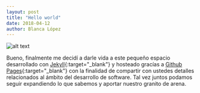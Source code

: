 ```yaml
---
layout: post
title: "Hello world"
date: 2018-04-12
author: Blanca López
---
```


![alt text](http://www.saifurrahman.com/wp-content/uploads/2016/04/HelloWorld.jpg "Hello world")

Bueno, finalmente me decidí a darle vida a este pequeño espacio desarrollado con [Jekyll](http://jekyllrb.com){:target="_blank"} y hosteado gracías a [Github Pages](https://pages.github.com/){:target="_blank"} con la finalidad de compartir con ustedes detalles relacionados al ámbito del desarrollo de software. Tal vez juntos podamos seguir expandiendo lo que sabemos y aportar nuestro granito de arena. 

